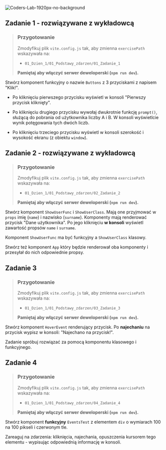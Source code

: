 ![Coders-Lab-1920px-no-background](https://user-images.githubusercontent.com/30623667/104709394-2cabee80-571f-11eb-9518-ea6a794e558e.png)


## Zadanie 1 - rozwiązywane z wykładowcą

> ### Przygotowanie
>
> Zmodyfikuj plik `vite.config.js` tak, aby zmienna `exercisePath` wskazywała na:
>
> - `01_Dzien_1/01_Podstawy_zdarzen/01_Zadanie_1`
>
> **Pamiętaj aby włączyć serwer deweloperski (`npm run dev`).**

Stwórz komponent funkcyjny o nazwie `Buttons` z 3 przyciskami z napisem "Klik!".

- Po kliknięciu pierwszego przycisku wyświetl w konsoli "Pierwszy przycisk kliknięty".

- Po kliknięciu drugiego przycisku wywołaj dwukrotnie funkcję `prompt()`, służącą do pobrania od użytkownika liczby A i B. W konsoli wyświetlcie wynik potęgowania tych dwóch liczb.

- Po kliknięciu trzeciego przycisku wyświetl w konsoli szerokość i wysokość ekranu (z obiektu `window`).


## Zadanie 2 - rozwiązywane z wykładowcą

> ### Przygotowanie
>
> Zmodyfikuj plik `vite.config.js` tak, aby zmienna `exercisePath` wskazywała na:
>
> - `01_Dzien_1/01_Podstawy_zdarzen/02_Zadanie_2`
>
> **Pamiętaj aby włączyć serwer deweloperski (`npm run dev`).**

Stwórz komponent `ShowUserFunc` i `ShowUserClass`. Mają one przyjmować w `props` imię (`name`) i nazwisko (`surname`). Komponenty mają renderować przycisk "Dane użytkownika". Po jego kliknięciu **w konsoli** wyświetl zawartość propsów `name` i `surname`.

Komponent `ShowUserFunc` ma być funkcyjny a `ShowUserClass` klasowy.

Stwórz też komponent `App` który będzie renderował oba komponenty i przesyłał do nich odpowiednie propsy.


## Zadanie 3

> ### Przygotowanie
>
> Zmodyfikuj plik `vite.config.js` tak, aby zmienna `exercisePath` wskazywała na:
>
> - `01_Dzien_1/01_Podstawy_zdarzen/03_Zadanie_3`
>
> **Pamiętaj aby włączyć serwer deweloperski (`npm run dev`).**

Stwórz komponent `HoverEvent` renderujący przycisk. Po **najechaniu** na przycisk wypisz w konsoli: "Najechano na przycisk!".

Zadanie spróbuj rozwiązać za pomocą komponentu klasowego i funkcyjnego.


## Zadanie 4

> ### Przygotowanie
>
> Zmodyfikuj plik `vite.config.js` tak, aby zmienna `exercisePath` wskazywała na:
>
> - `01_Dzien_1/01_Podstawy_zdarzen/04_Zadanie_4`
>
> **Pamiętaj aby włączyć serwer deweloperski (`npm run dev`).**

Stwórz komponent **funkcyjny** `EventsTest` z elementem `div` o wymiarach 100 na 100 pikseli i czerwonym tle.

Zareaguj na zdarzenia: kliknięcia, najechania, opuszczenia kursorem tego elementu - wypisując odpowiednią informację w konsoli.
